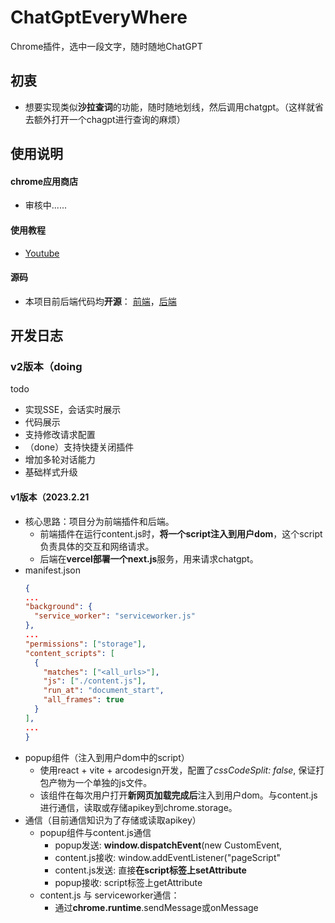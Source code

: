 # ChatGptEveryWhere
Chrome插件，选中一段文字，随时随地ChatGPT

## 初衷
- 想要实现类似**沙拉查词**的功能，随时随地划线，然后调用chatgpt。（这样就省去额外打开一个chagpt进行查询的麻烦）

## 使用说明
#### chrome应用商店
- 审核中......
#### 使用教程
- [Youtube](https://www.youtube.com/watch?v=dpUtVjIdXWk)

#### 源码
  - 本项目前后端代码均**开源**： [前端](https://github.com/LeiGitHub1024/ChatGPTEverywhere)，[后端](https://github.com/LeiGitHub1024/ChatGPTEverywhereBackEnd)

## 开发日志

### v2版本（doing
todo
- 实现SSE，会话实时展示
- 代码展示
- 支持修改请求配置
- （done）支持快捷关闭插件
- 增加多轮对话能力
- 基础样式升级
#### v1版本（2023.2.21

- 核心思路：项目分为前端插件和后端。
  - 前端插件在运行content.js时，**将一个script注入到用户dom**，这个script负责具体的交互和网络请求。
  - 后端在**vercel部署一个next.js**服务，用来请求chatgpt。
- manifest.json
  ```json
  {
  ...
  "background": {
    "service_worker": "serviceworker.js"
  },
  ...
  "permissions": ["storage"],
  "content_scripts": [
    {
      "matches": ["<all_urls>"],
      "js": ["./content.js"],
      "run_at": "document_start",
      "all_frames": true
    }
  ],
  ...
  }
- popup组件（注入到用户dom中的script）
  - 使用react + vite + arcodesign开发，配置了*cssCodeSplit: false*, 保证打包产物为一个单独的js文件。
  - 该组件在每次用户打开**新网页加载完成后**注入到用户dom。与content.js进行通信，读取或存储apikey到chrome.storage。
- 通信（目前通信知识为了存储或读取apikey）
  - popup组件与content.js通信
     - popup发送: **window.dispatchEvent**(new CustomEvent,
     - content.js接收: window.addEventListener("pageScript"
     - content.js发送: 直接**在script标签上setAttribute**
     - popup接收: script标签上getAttribute
  - content.js 与 serviceworker通信：
     - 通过**chrome.runtime**.sendMessage或onMessage



